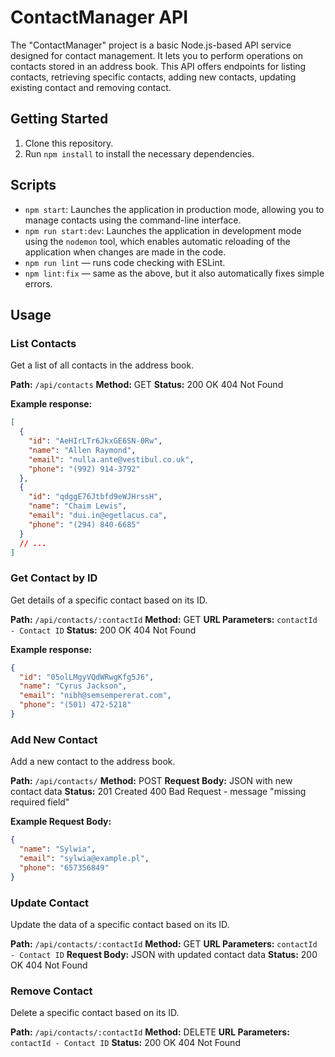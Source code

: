 # ContactManager API

The "ContactManager" project is a basic Node.js-based API service designed for contact management. It lets you to perform operations on contacts stored in an address book. This API offers endpoints for listing contacts, retrieving specific contacts, adding new contacts, updating existing contact and removing contact.

## Getting Started

1. Clone this repository.
2. Run `npm install` to install the necessary dependencies.

## Scripts

- `npm start`: Launches the application in production mode, allowing you to manage contacts using the command-line interface.
- `npm run start:dev`: Launches the application in development mode using the `nodemon` tool, which enables automatic reloading of the application when changes are made in the code.
- `npm run lint` — runs code checking with ESLint.
- `npm lint:fix` — same as the above, but it also automatically fixes simple errors.

## Usage

### List Contacts

Get a list of all contacts in the address book.

**Path:** `/api/contacts`
**Method:** GET
**Status:**
200 OK
404 Not Found

**Example response:**

```json
[
  {
    "id": "AeHIrLTr6JkxGE6SN-0Rw",
    "name": "Allen Raymond",
    "email": "nulla.ante@vestibul.co.uk",
    "phone": "(992) 914-3792"
  },
  {
    "id": "qdggE76Jtbfd9eWJHrssH",
    "name": "Chaim Lewis",
    "email": "dui.in@egetlacus.ca",
    "phone": "(294) 840-6685"
  }
  // ...
]
```

### Get Contact by ID

Get details of a specific contact based on its ID.

**Path:** `/api/contacts/:contactId`
**Method:** GET
**URL Parameters:** `contactId - Contact ID`
**Status:**
200 OK
404 Not Found

**Example response:**

```json
{
  "id": "05olLMgyVQdWRwgKfg5J6",
  "name": "Cyrus Jackson",
  "email": "nibh@semsempererat.com",
  "phone": "(501) 472-5218"
}
```

### Add New Contact

Add a new contact to the address book.

**Path:** `/api/contacts/`
**Method:** POST
**Request Body:** JSON with new contact data
**Status:**
201 Created
400 Bad Request - message "missing required field"

**Example Request Body:**

```json
{
  "name": "Sylwia",
  "email": "sylwia@example.pl",
  "phone": "657356849"
}
```

### Update Contact

Update the data of a specific contact based on its ID.

**Path:** `/api/contacts/:contactId`
**Method:** GET
**URL Parameters:** `contactId - Contact ID`
**Request Body:** JSON with updated contact data
**Status:**
200 OK
404 Not Found

### Remove Contact

Delete a specific contact based on its ID.

**Path:** `/api/contacts/:contactId`
**Method:** DELETE
**URL Parameters:** `contactId - Contact ID`
**Status:**
200 OK
404 Not Found
